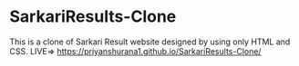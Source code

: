 # SarkariResults-Clone
This is a clone of Sarkari Result website designed by using only HTML and CSS.
LIVE=> https://priyanshurana1.github.io/SarkariResults-Clone/
